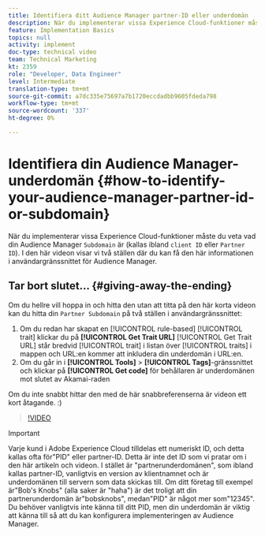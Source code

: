 ```yaml
---
title: Identifiera ditt Audience Manager partner-ID eller underdomän
description: När du implementerar vissa Experience Cloud-funktioner måste du veta vad ditt Audience Manager "partner-ID" är (kallas ibland även ditt "klient-ID" eller "underdomän"). I den här videon visar vi två platser där du kan få detta ID i användargränssnittet för Audience Manager.
feature: Implementation Basics
topics: null
activity: implement
doc-type: technical video
team: Technical Marketing
kt: 2359
role: "Developer, Data Engineer"
level: Intermediate
translation-type: tm+mt
source-git-commit: a7dc335e75697a7b1720eccdadbb9605fdeda798
workflow-type: tm+mt
source-wordcount: '337'
ht-degree: 0%

---
```



# Identifiera din Audience Manager-underdomän {#how-to-identify-your-audience-manager-partner-id-or-subdomain}

När du implementerar vissa Experience Cloud-funktioner måste du veta vad din Audience Manager `Subdomain` är (kallas ibland `client ID` eller `Partner ID`). I den här videon visar vi två ställen där du kan få den här informationen i användargränssnittet för Audience Manager.

## Tar bort slutet... {#giving-away-the-ending}

Om du hellre vill hoppa in och hitta den utan att titta på den här korta videon kan du hitta din `Partner Subdomain` på två ställen i användargränssnittet:

1. Om du redan har skapat en [!UICONTROL rule-based] [!UICONTROL trait] klickar du på **[!UICONTROL Get Trait URL]**
   [!UICONTROL Get Trait URL] står bredvid  [!UICONTROL trait] i listan över  [!UICONTROL traits] i mappen och URL:en kommer att inkludera din underdomän i URL:en.
1. Om du går in i **[!UICONTROL Tools]** > **[!UICONTROL Tags]**-gränssnittet och klickar på **[!UICONTROL Get code]** för behållaren är underdomänen mot slutet av Akamai-raden

Om du inte snabbt hittar den med de här snabbreferenserna är videon ett kort åtagande. :)

>[!VIDEO](https://video.tv.adobe.com/v/25922/?quality=12)

>[!IMPORTANT]
>
>Varje kund i Adobe Experience Cloud tilldelas ett numeriskt ID, och detta kallas ofta för&quot;PID&quot; eller partner-ID. Detta är inte det ID som vi pratar om i den här artikeln och videon. I stället är &quot;partnerunderdomänen&quot;, som ibland kallas partner-ID, vanligtvis en version av klientnamnet och är underdomänen till servern som data skickas till. Om ditt företag till exempel är&quot;Bob&#39;s Knobs&quot; (alla saker är &quot;haha&quot;) är det troligt att din partnerunderdomän är&quot;bobsknobs&quot;, medan&quot;PID&quot; är något mer som&quot;12345&quot;. Du behöver vanligtvis inte känna till ditt PID, men din underdomän är viktig att känna till så att du kan konfigurera implementeringen av Audience Manager.

